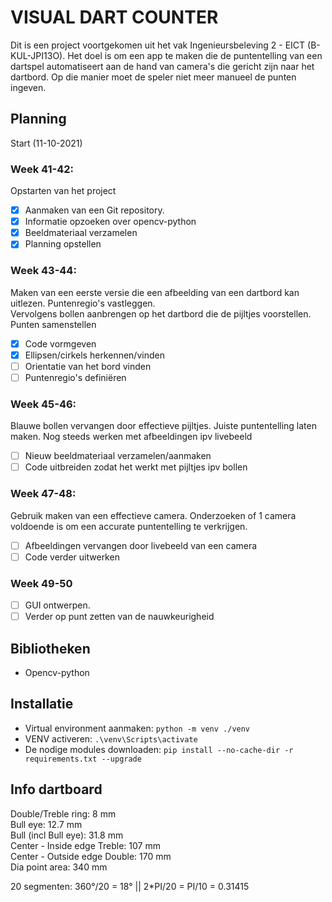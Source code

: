 # VISUAL DART COUNTER  
Dit is een project voortgekomen uit het vak Ingenieursbeleving 2 - EICT (B-KUL-JPI13O). Het doel is om een app te maken die de puntentelling van een dartspel automatiseert aan de hand van camera's die gericht zijn naar het dartbord. Op die manier moet de speler niet meer manueel de punten ingeven.

## Planning  
Start (11-10-2021)  
### Week 41-42:  
Opstarten van het project  
- [x] Aanmaken van een Git repository.  
- [x] Informatie opzoeken over opencv-python
- [x] Beeldmateriaal verzamelen  
- [x] Planning opstellen

### Week 43-44:
Maken van een eerste versie die een afbeelding van een dartbord kan uitlezen. Puntenregio's vastleggen.  
Vervolgens bollen aanbrengen op het dartbord die de pijltjes voorstellen.   
Punten samenstellen
- [x] Code vormgeven
- [x] Ellipsen/cirkels herkennen/vinden
- [ ] Orientatie van het bord vinden
- [ ] Puntenregio's definiëren

### Week 45-46:  
Blauwe bollen vervangen door effectieve pijltjes. Juiste puntentelling laten maken. Nog steeds werken met afbeeldingen ipv livebeeld
- [ ] Nieuw beeldmateriaal verzamelen/aanmaken
- [ ] Code uitbreiden zodat het werkt met pijltjes ipv bollen
  
### Week 47-48:
Gebruik maken van een effectieve camera. Onderzoeken of 1 camera voldoende is om een accurate puntentelling te verkrijgen. 
- [ ] Afbeeldingen vervangen door livebeeld van een camera
- [ ] Code verder uitwerken

### Week 49-50
- [ ] GUI ontwerpen. 
- [ ] Verder op punt zetten van de nauwkeurigheid

## Bibliotheken  
* Opencv-python  

## Installatie  
* Virtual environment aanmaken: `python -m venv ./venv`
* VENV activeren: `.\venv\Scripts\activate`
* De nodige modules downloaden: `pip install --no-cache-dir -r requirements.txt --upgrade`  

## Info dartboard
Double/Treble ring: 8 mm  
Bull eye: 12.7 mm  
Bull (incl Bull eye): 31.8 mm  
Center - Inside edge Treble: 107 mm  
Center - Outside edge Double: 170 mm  
Dia point area: 340 mm  
  
20 segmenten: 360°/20 = 18° || 2*PI/20 = PI/10 = 0.31415  
